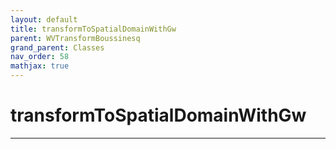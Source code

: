 ```yaml
---
layout: default
title: transformToSpatialDomainWithGw
parent: WVTransformBoussinesq
grand_parent: Classes
nav_order: 58
mathjax: true
---
```


#  transformToSpatialDomainWithGw




---

